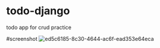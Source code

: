 # todo-django
todo app for crud practice

#screenshot
![ed5c6185-8c30-4644-ac6f-ead353e64eca](https://user-images.githubusercontent.com/85928258/150665226-2ad728ea-4abe-46fb-9b11-23fb27e02c7a.png)
